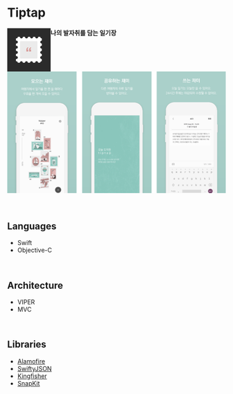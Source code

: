 Tiptap
=====

<img align="left" width="100" height="100" src="./picture/appIcon.png"/> **나의 발자취를 담는 일기장**

<br/>

![screenshot](./picture/5.png)

<br/>

## Languages

* Swift
* Objective-C

<br/>

## Architecture

- VIPER
- MVC

<br/>

## Libraries

- [Alamofire](https://github.com/Alamofire/Alamofire) 
- [SwiftyJSON](https://github.com/SwiftyJSON/SwiftyJSON) 
- [Kingfisher](https://github.com/onevcat/Kingfisher) 
- [SnapKit](https://github.com/SnapKit/SnapKit) 
